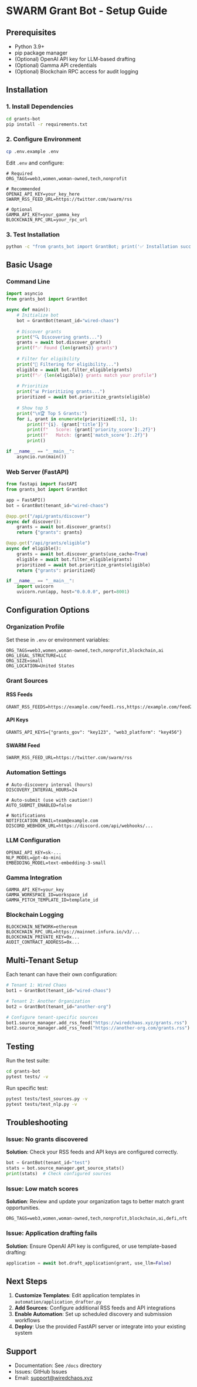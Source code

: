 # SWARM Grant Bot - Setup Guide

## Prerequisites

- Python 3.9+
- pip package manager
- (Optional) OpenAI API key for LLM-based drafting
- (Optional) Gamma API credentials
- (Optional) Blockchain RPC access for audit logging

## Installation

### 1. Install Dependencies

```bash
cd grants-bot
pip install -r requirements.txt
```

### 2. Configure Environment

```bash
cp .env.example .env
```

Edit `.env` and configure:

```env
# Required
ORG_TAGS=web3,women,woman-owned,tech,nonprofit

# Recommended
OPENAI_API_KEY=your_key_here
SWARM_RSS_FEED_URL=https://twitter.com/swarm/rss

# Optional
GAMMA_API_KEY=your_gamma_key
BLOCKCHAIN_RPC_URL=your_rpc_url
```

### 3. Test Installation

```bash
python -c "from grants_bot import GrantBot; print('✅ Installation successful')"
```

## Basic Usage

### Command Line

```python
import asyncio
from grants_bot import GrantBot

async def main():
    # Initialize bot
    bot = GrantBot(tenant_id="wired-chaos")
    
    # Discover grants
    print("🔍 Discovering grants...")
    grants = await bot.discover_grants()
    print(f"✅ Found {len(grants)} grants")
    
    # Filter for eligibility
    print("🎯 Filtering for eligibility...")
    eligible = await bot.filter_eligible(grants)
    print(f"✅ {len(eligible)} grants match your profile")
    
    # Prioritize
    print("📊 Prioritizing grants...")
    prioritized = await bot.prioritize_grants(eligible)
    
    # Show top 5
    print("\n🏆 Top 5 Grants:")
    for i, grant in enumerate(prioritized[:5], 1):
        print(f"{i}. {grant['title']}")
        print(f"   Score: {grant['priority_score']:.2f}")
        print(f"   Match: {grant['match_score']:.2f}")
        print()

if __name__ == "__main__":
    asyncio.run(main())
```

### Web Server (FastAPI)

```python
from fastapi import FastAPI
from grants_bot import GrantBot

app = FastAPI()
bot = GrantBot(tenant_id="wired-chaos")

@app.get("/api/grants/discover")
async def discover():
    grants = await bot.discover_grants()
    return {"grants": grants}

@app.get("/api/grants/eligible")
async def eligible():
    grants = await bot.discover_grants(use_cache=True)
    eligible = await bot.filter_eligible(grants)
    prioritized = await bot.prioritize_grants(eligible)
    return {"grants": prioritized}

if __name__ == "__main__":
    import uvicorn
    uvicorn.run(app, host="0.0.0.0", port=8001)
```

## Configuration Options

### Organization Profile

Set these in `.env` or environment variables:

```env
ORG_TAGS=web3,women,woman-owned,tech,nonprofit,blockchain,ai
ORG_LEGAL_STRUCTURE=LLC
ORG_SIZE=small
ORG_LOCATION=United States
```

### Grant Sources

#### RSS Feeds

```env
GRANT_RSS_FEEDS=https://example.com/feed1.rss,https://example.com/feed2.rss
```

#### API Keys

```env
GRANTS_API_KEYS={"grants_gov": "key123", "web3_platform": "key456"}
```

#### SWARM Feed

```env
SWARM_RSS_FEED_URL=https://twitter.com/swarm/rss
```

### Automation Settings

```env
# Auto-discovery interval (hours)
DISCOVERY_INTERVAL_HOURS=24

# Auto-submit (use with caution!)
AUTO_SUBMIT_ENABLED=false

# Notifications
NOTIFICATION_EMAIL=team@example.com
DISCORD_WEBHOOK_URL=https://discord.com/api/webhooks/...
```

### LLM Configuration

```env
OPENAI_API_KEY=sk-...
NLP_MODEL=gpt-4o-mini
EMBEDDING_MODEL=text-embedding-3-small
```

### Gamma Integration

```env
GAMMA_API_KEY=your_key
GAMMA_WORKSPACE_ID=workspace_id
GAMMA_PITCH_TEMPLATE_ID=template_id
```

### Blockchain Logging

```env
BLOCKCHAIN_NETWORK=ethereum
BLOCKCHAIN_RPC_URL=https://mainnet.infura.io/v3/...
BLOCKCHAIN_PRIVATE_KEY=0x...
AUDIT_CONTRACT_ADDRESS=0x...
```

## Multi-Tenant Setup

Each tenant can have their own configuration:

```python
# Tenant 1: Wired Chaos
bot1 = GrantBot(tenant_id="wired-chaos")

# Tenant 2: Another Organization
bot2 = GrantBot(tenant_id="another-org")

# Configure tenant-specific sources
bot1.source_manager.add_rss_feed("https://wiredchaos.xyz/grants.rss")
bot2.source_manager.add_rss_feed("https://another-org.com/grants.rss")
```

## Testing

Run the test suite:

```bash
cd grants-bot
pytest tests/ -v
```

Run specific test:

```bash
pytest tests/test_sources.py -v
pytest tests/test_nlp.py -v
```

## Troubleshooting

### Issue: No grants discovered

**Solution**: Check your RSS feeds and API keys are configured correctly.

```python
bot = GrantBot(tenant_id="test")
stats = bot.source_manager.get_source_stats()
print(stats)  # Check configured sources
```

### Issue: Low match scores

**Solution**: Review and update your organization tags to better match grant opportunities.

```env
ORG_TAGS=web3,women,woman-owned,tech,nonprofit,blockchain,ai,defi,nft
```

### Issue: Application drafting fails

**Solution**: Ensure OpenAI API key is configured, or use template-based drafting:

```python
application = await bot.draft_application(grant, use_llm=False)
```

## Next Steps

1. **Customize Templates**: Edit application templates in `automation/application_drafter.py`
2. **Add Sources**: Configure additional RSS feeds and API integrations
3. **Enable Automation**: Set up scheduled discovery and submission workflows
4. **Deploy**: Use the provided FastAPI server or integrate into your existing system

## Support

- Documentation: See `/docs` directory
- Issues: GitHub Issues
- Email: support@wiredchaos.xyz
